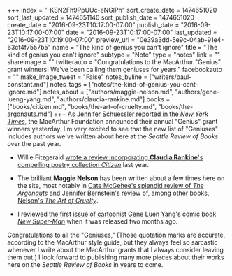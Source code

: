 +++
index = "-KSN2Fh9PpUUc-eNGlPh"
sort_create_date = 1474651020
sort_last_updated = 1474651140
sort_publish_date = 1474651020
create_date = "2016-09-23T10:17:00-07:00"
publish_date = "2016-09-23T10:17:00-07:00"
date = "2016-09-23T10:17:00-07:00"
last_updated = "2016-09-23T10:19:00-07:00"
preview_url = "0e39a3dd-5e9c-04ab-91e4-63cf4f7557b5"
name = "The kind of genius you can't ignore"
title = "The kind of genius you can't ignore"
subtype = "Note"
type = "notes"
link = ""
shareimage = ""
twitterauto = "Congratulations to the MacArthur \"Genius\" grant winners! We've been calling them geniuses for years."
facebookauto = ""
make_image_tweet = "False"
notes_byline = ["writers/paul-constant.md"]
notes_tags = ["notes/the-kind-of-genius-you-cant-ignore.md"]
notes_about = ["authors/maggie-nelson.md", "authors/gene-lueng-yang.md", "authors/claudia-rankine.md"]
books = ["books/citizen.md", "books/the-art-of-cruelty.md", "books/the-argonauts.md"]
+++
As [Jennifer Schuessler reported in the *New York Times*](http://www.nytimes.com/2016/09/22/arts/macarthur-foundation-announces-2016-genius-grant-winners.html?_r=0), the MacArthur Foundation announced their annual "Genius" grant winners yesterday. I'm very excited to see that the new list of "Geniuses" includes authors we've written about here at the *Seattle Review of Books* over the past year.

* Willie Fitzgerald [wrote a review incorporating **Claudia Rankine**'s compelling poetry collection *Citizen*](http://www.seattlereviewofbooks.com/reviews/the-publishers-dilemma/) last year.

* The brilliant **Maggie Nelson** has been written about a few times here on the site, most notably in [Cate McGehee's splendid review of *The Argonauts*](http://www.seattlereviewofbooks.com/reviews/body-of-work/) and Jennifer Bernstein's review of, among other books, [Nelson's *The Art of Cruelty*](http://www.seattlereviewofbooks.com/reviews/a-cruel-mistress/).

* I reviewed [the first issue of cartoonist Gene Luen Yang's comic book *New Super-Man*](http://www.seattlereviewofbooks.com/notes/2016/07/14/thursday-comics-hangover-the-super-man-of-shanghai/) when it was released two months ago.

Congratulations to all the "Geniuses," (Those quotation marks are accurate, according to the MacArthur style guide, but they always feel so sarcastic whenever I write about the MacArthur grants that I always consider leaving them out.) I look forward to publishing many more pieces about their works here on the *Seattle Review of Books* in years to come.


